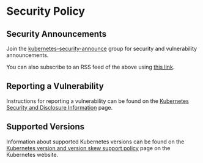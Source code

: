# Security Policy

## Security Announcements

Join the [kubernetes-security-announce] group for security and vulnerability announcements.

You can also subscribe to an RSS feed of the above using [this link][kubernetes-security-announce-rss].

## Reporting a Vulnerability

Instructions for reporting a vulnerability can be found on the [Kubernetes Security and Disclosure Information] page.

## Supported Versions

Information about supported Kubernetes versions can be found on the
[Kubernetes version and version skew support policy] page on the Kubernetes website.

[kubernetes-security-announce]: https://groups.google.com/forum/#!forum/kubernetes-security-announce
[kubernetes-security-announce-rss]: https://groups.google.com/forum/feed/kubernetes-security-announce/msgs/rss_v2_0.xml?num=50
[Kubernetes version and version skew support policy]: https://kubernetes.io/docs/setup/release/version-skew-policy/#supported-versions
[Kubernetes Security and Disclosure Information]: https://kubernetes.io/docs/reference/issues-security/security/#report-a-vulnerability
